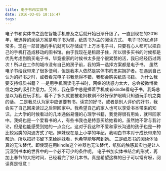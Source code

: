 ```yaml
---
title: 电子书VS实体书
date: 2016-03-05 18:16:47
tags:
---
```

电子书和实体书之战在智能手机普及之后就开始日渐升级了。一直到现在的2016年，我选择的阅读方案是电子书为辅，纸质书为主的阅读方式。
电子书的优点非常多。现在一部普通的手机就可以存储成千上万本电子书，只要有心人都可以把自己的手机打造成移动的图书馆。由于我现在是租房子住，所以很多买书的时候都是优先考虑到购买电子书，毕竟搬家的时候书太多是个很累赘的活，我已经经历过两次！所以在工作的城市没有自己的房子前，我的第一选择方案都是电子书。
虽然电子书给我带来了很多便利，但是我本人依然是实体书的忠实拥护者。在遇到自己认为的好书之时，或者看完电子书我觉得不错，我都会购买纸质书籍。
为什么我要支持纸质书籍？ 
一是用手机阅读电子书时，网络的诱惑力太大，总会被微博微信之类的吸引注意力。另外，我在家中总是捧着手机或者kindle看电子书，我妈总是以为我在玩手机，看不了多久就要被老妈教训不好好保护眼睛只知道玩手机之类的话。 
二是我总认为家中应该要有书。读完的好书，或者是别人评价的好书，我会买了自己回来读过之后带回家中。我希望自己的家人也可以享受书本带来的知识。上大学的时候看过的几本通俗易懂的心理学书籍，我觉得很有用处，就带回家中。我妈也是一个爱看书的人，有些书我也是特意买给她看的。虽然她不常与我讨论，但是也能感受到她的一点变化。这对于我这种不爱和家长沟通的孩子也是一种比较另类的沟通方式了吧。妹妹现在是上小学的年纪，我明白书本对于成长带来的帮助，所以把好书留下来给妹妹看，也希望能够帮到她。 
三是纸质书的阅读体验真的无法替代。即使现在用kindle这个神器也无法替代，纸张的触感其实也是让人沉浸到书本的世界中的一个必不可少的条件呢。
电子书加实体书结合的形式，再加上春节的大把时间，已经看完了好几本书。真是希望这样的日子可以常有呀，阅读真是惬意！
